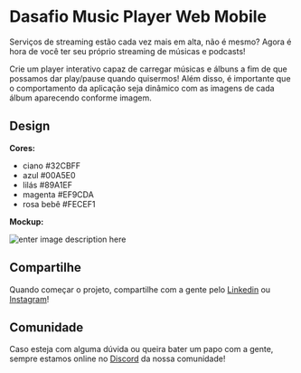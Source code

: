 # Dasafio Music Player Web Mobile

Serviços de streaming estão cada vez mais em alta, não é mesmo? Agora é hora de você ter seu próprio streaming de músicas e podcasts! 

Crie um player interativo capaz de carregar músicas e álbuns a fim de que possamos dar play/pause quando quisermos! Além disso, é importante que o comportamento da aplicação seja dinâmico com as imagens de cada álbum aparecendo conforme imagem.

## Design

**Cores:**

-  ciano #32CBFF
-   azul #00A5E0
-   lilás #89A1EF
-   magenta #EF9CDA
-   rosa bebê #FECEF1

**Mockup:** 

![enter image description here](https://i.ibb.co/TkwmCZ2/desafio-1-web.png)

## Compartilhe 

Quando começar o projeto, compartilhe com a gente pelo [Linkedin](https://www.linkedin.com/company/wave-labs) ou [Instagram](https://www.instagram.com/_wavelabs/)! 

## Comunidade

Caso esteja com alguma dúvida ou queira bater um papo com a gente, sempre estamos online no [Discord](https://discord.gg/AHbF8BK) da nossa comunidade! 
